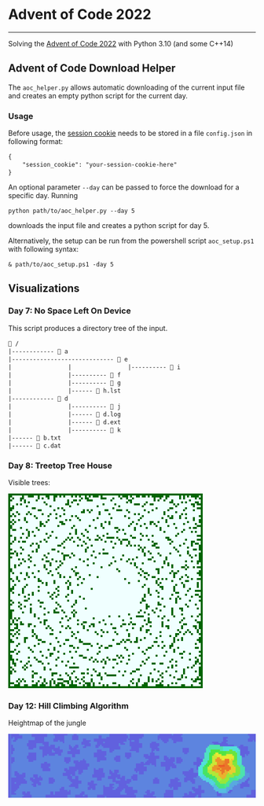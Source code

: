 # Advent of Code 2022
-----
Solving the [Advent of Code 2022](https://adventofcode.com/2022) with Python 3.10 (and some C++14)

## Advent of Code Download Helper
The `aoc_helper.py` allows automatic downloading of the current input file and creates an empty python script for the current day.

### Usage
Before usage, the [session cookie](https://github.com/wimglenn/advent-of-code-wim/issues/1) needs to be stored in a file `config.json` in following format:
```
{
    "session_cookie": "your-session-cookie-here"
}
```
An optional parameter `--day` can be passed to force the download for a specific day. Running
```
python path/to/aoc_helper.py --day 5
```
downloads the input file and creates a python script for day 5.

Alternatively, the setup can be run from the powershell script `aoc_setup.ps1` with following syntax:
```
& path/to/aoc_setup.ps1 -day 5
```

## Visualizations

### Day 7: No Space Left On Device

This script produces a directory tree of the input.

```
📂 /
|------------ 📂 a
|----------------------------- 📂 e
|                |                |---------- 📗 i
|                |---------- 📗 f
|                |---------- 📗 g
|                |------ 📗 h.lst
|------------ 📂 d
|                |---------- 📗 j
|                |------ 📗 d.log
|                |------ 📗 d.ext
|                |---------- 📗 k
|------ 📗 b.txt
|------ 📗 c.dat
```

### Day 8: Treetop Tree House

Visible trees:

![alt text](https://github.com/danpfister/advent-of-code-2022/blob/main/visuals/08_visible_trees.png?raw=true)

### Day 12: Hill Climbing Algorithm

Heightmap of the jungle

![alt text](https://github.com/danpfister/advent-of-code-2022/blob/main/visuals/12_jungle_map.png?raw=true)
